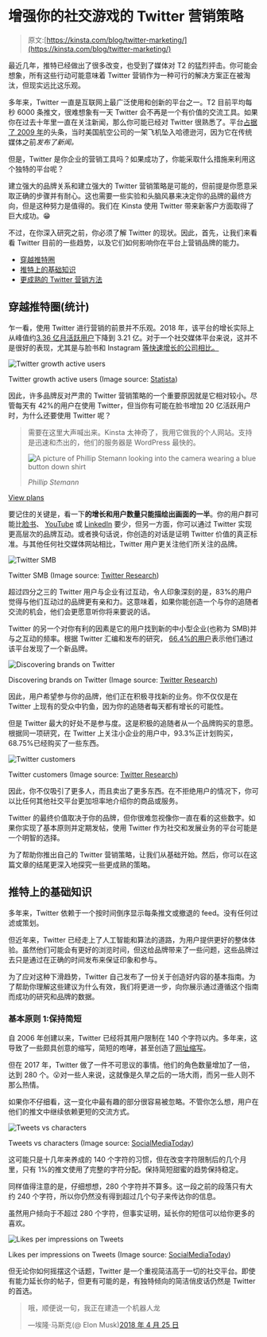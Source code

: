 # 增强你的社交游戏的 Twitter 营销策略

> 原文:[https://kinsta.com/blog/twitter-marketing/](https://kinsta.com/blog/twitter-marketing/)

最近几年，推特已经做出了很多改变，也受到了媒体对 T2 的猛烈抨击。你可能会想象，所有这些行动可能意味着 Twitter 营销作为一种可行的解决方案正在被淘汰，但现实远比这乐观。

多年来，Twitter 一直是互联网上最广泛使用和创新的平台之一。T2 目前平均每秒 6000 条推文，很难想象有一天 Twitter 会不再是一个有价值的交流工具。如果你在过去十年里一直在关注新闻，那么你可能已经对 Twitter 很熟悉了。平台[占据了 2009 年](https://www.telegraph.co.uk/technology/twitter/4269765/New-York-plane-crash-Twitter-breaks-the-news-again.html)的头条，当时美国航空公司的一架飞机坠入哈德逊河，因为它在传统媒体之前*发布了新闻。*

但是，Twitter 是你企业的营销工具吗？如果成功了，你能采取什么措施来利用这个独特的平台呢？

建立强大的品牌关系和建立强大的 Twitter 营销策略是可能的，但前提是你愿意采取正确的步骤并有耐心。这也需要一些实验和头脑风暴来决定你的品牌的最终方向，但是这种努力是值得的。我们在 Kinsta 使用 Twitter 带来新客户方面取得了巨大成功。😁

不过，在你深入研究之前，你必须了解 Twitter 的现状。因此，首先，让我们来看看 Twitter 目前的一些趋势，以及它们如何影响你在平台上营销品牌的能力。

*   [穿越推特圈](#twitter-stats)
*   [推特上的基础知识](#twitter-basics)
*   [更成熟的 Twitter 营销方法](#proven-twitter-marketing-methods)

## 穿越推特圈(统计)

乍一看，使用 Twitter 进行营销的前景并不乐观。2018 年，该平台的增长实际上从峰值约[3.36 亿月活跃用户](https://www.statista.com/statistics/282087/number-of-monthly-active-twitter-users/)下降到 3.21 亿。对于一个社交媒体平台来说，这并不是很好的表现，尤其是与脸书和 Instagram [等快速增长的公司相比。](https://kinsta.com/blog/instagram-stats/)

![Twitter growth active users](img/a9ea003230b2e7036169c488890d80ca.png)

Twitter growth active users (Image source: [Statista](https://www.statista.com/statistics/282087/number-of-monthly-active-twitter-users/))



因此，许多品牌反对严肃的 Twitter 营销策略的一个重要原因就是它相对较小。尽管每天有 42%的用户在使用 Twitter，但当你有可能在脸书增加 20 亿活跃用户时，为什么还要使用 Twitter 呢？





> 需要在这里大声喊出来。Kinsta 太神奇了，我用它做我的个人网站。支持是迅速和杰出的，他们的服务器是 WordPress 最快的。
> 
> <footer class="wp-block-kinsta-client-quote__footer">
> 
> ![A picture of Phillip Stemann looking into the camera wearing a blue button down shirt](img/12b77bdcd297e9bf069df2f3413ad833.png)
> 
> <cite class="wp-block-kinsta-client-quote__cite">Phillip Stemann</cite></footer>

[View plans](https://kinsta.com/plans/)

要记住的关键是，看一下**的增长和用户数量只能描绘出画面的一半**。你的用户群可能比[脸书](https://kinsta.com/blog/facebook-statistics/)、 [YouTube](https://kinsta.com/blog/youtube-stats/) 或 [LinkedIn](https://kinsta.com/blog/linkedin-statistics/) 要少，但另一方面，你可以通过 Twitter 实现更高层次的品牌互动。或者换句话说，你创造的对话是证明 Twitter 价值的真正标准。与其他任何社交媒体网站相比，Twitter 用户更关注他们所关注的品牌。

![Twitter SMB](img/4f9f1ac878b573f80ec048ed99f2dff5.png)

Twitter SMB (Image source: [Twitter Research](https://cdn.cms-twdigitalassets.com/content/dam/business-twitter/resources/customer-insights/Customer_insights_2016.pdf))



超过四分之三的 Twitter 用户与企业有过互动，令人印象深刻的是，83%的用户觉得与他们互动过的品牌更有亲和力。这意味着，如果你能创造一个与你的追随者交流的机会，他们会更愿意听你将来要说的话。

Twitter 的另一个对你有利的因素是它的用户找到新的中小型企业(也称为 SMB)并与之互动的频率。根据 Twitter 汇编和发布的研究， [66.4%的用户](https://cdn.cms-twdigitalassets.com/content/dam/business-twitter/resources/customer-insights/Customer_insights_2016.pdf)表示他们通过该平台发现了一个新品牌。

![Discovering brands on Twitter](img/99284db154808c05c963427bfa59a858.png)

Discovering brands on Twitter (Image source: [Twitter Research](https://cdn.cms-twdigitalassets.com/content/dam/business-twitter/resources/customer-insights/Customer_insights_2016.pdf))



因此，用户希望参与你的品牌，他们正在积极寻找新的业务。你不仅仅是在 Twitter 上现有的受众中钓鱼，因为你的追随者每天都有增长的可能性。

但是 Twitter 最大的好处不是参与度。这是积极的追随者从一个品牌购买的意愿。根据同一项研究，在 Twitter 上关注小企业的用户中，93.3%正计划购买，68.75%已经购买了一些东西。

![Twitter customers](img/b92f1302a61f389af6e142114b48ef57.png)

Twitter customers (Image source: [Twitter Research](https://cdn.cms-twdigitalassets.com/content/dam/business-twitter/resources/customer-insights/Customer_insights_2016.pdf))



因此，你不仅吸引了更多人，而且卖出了更多东西。在不拒绝用户的情况下，你可以比任何其他社交平台更加坦率地介绍你的商品或服务。

Twitter 的最终价值取决于你的品牌，但你很难忽视像你一直在看的这些数字。如果你实现了基本原则并定期发帖，使用 Twitter 作为社交和发展业务的平台可能是一个明智的选择。

为了帮助你推出自己的 Twitter 营销策略，让我们从基础开始。然后，你可以在这篇文章的结尾更深入地探究一些更成熟的策略。


## 推特上的基础知识

多年来，Twitter 依赖于一个按时间倒序显示每条推文或撤退的 feed。没有任何过滤或策划。

但近年来，Twitter 已经走上了人工智能和算法的道路，为用户提供更好的整体体验。虽然他们可能会有更好的浏览时间，但这给品牌带来了一些问题，这些品牌过去只是通过在正确的时间发布来保证印象和参与。

为了应对这种下滑趋势，Twitter 自己发布了一份关于创造好内容的基本指南。为了帮助你理解这些建议为什么有效，我们将更进一步，向你展示通过遵循这个指南而成功的研究和品牌的数据。

### 基本原则 1:保持简短

自 2006 年创建以来，Twitter 已经将其用户限制在 140 个字符以内。多年来，这导致了一些颇具创意的缩写，简短的咆哮，甚至创造了[网址缩写](https://bitly.com/)。

但在 2017 年，Twitter 做了一件不可思议的事情。他们的角色数量增加了一倍，达到 280 个。😮对一些人来说，这就像是久旱之后的一场大雨，而另一些人则不那么热情。

如果你不仔细看，这一变化中最有趣的部分很容易被忽略。不管你怎么想，用户在他们的推文中继续依赖更短的交流方式。

![Tweets vs characters](img/708a45f6451f08aff6cc105cca8bf3d4.png)

Tweets vs characters (Image source: [SocialMediaToday](https://www.socialmediatoday.com/news/twitters-rolling-out-its-expanded-280-character-tweets-to-all-users/510317/))



这可能只是十几年来养成的 140 个字符的习惯，但在改变字符限制后的几个月里，只有 1%的推文使用了完整的字符分配。保持简短甜蜜的趋势保持稳定。

同样值得注意的是，仔细想想，280 个字符并不算多。这一段之前的段落只有大约 240 个字符，所以你仍然没有得到超过几个句子来传达你的信息。

虽然用户倾向于不超过 280 个字符，但事实证明，延长你的短信可以给你更多的喜欢。

![Likes per impressions on Tweets](img/6863a6edf0162250f04e11060dd854c9.png)

Likes per impressions on Tweets (Image source: [SocialMediaToday](https://www.socialmediatoday.com/news/twitters-rolling-out-its-expanded-280-character-tweets-to-all-users/510317/))



但无论你如何摇摆这个话题，Twitter 是一个重视简洁高于一切的社交平台。即使有能力延长你的帖子，但更有可能的是，有独特倾向的简洁俏皮话仍然是 Twitter 的首选。

> 哦，顺便说一句，我正在建造一个机器人龙
> 
> —埃隆·马斯克(@ Elon Musk)[2018 年 4 月 25 日](https://twitter.com/elonmusk/status/989198118666162176?ref_src=twsrc%5Etfw)
